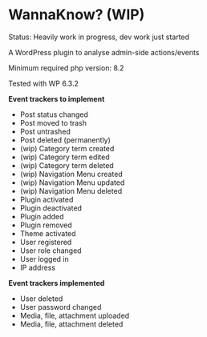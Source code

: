 # WannaKnow? (WIP)

Status: Heavily work in progress, dev work just started

A WordPress plugin to analyse admin-side actions/events

Minimum required php version: 8.2

Tested with WP 6.3.2

**Event trackers to implement**

- Post status changed
- Post moved to trash
- Post untrashed
- Post deleted (permanently)
- (wip) Category term created
- (wip) Category term edited
- (wip) Category term deleted
- (wip) Navigation Menu created
- (wip) Navigation Menu updated
- (wip) Navigation Menu deleted
- Plugin activated
- Plugin deactivated
- Plugin added
- Plugin removed
- Theme activated
- User registered
- User role changed
- User logged in
- IP address

**Event trackers implemented**

- User deleted
- User password changed
- Media, file, attachment uploaded
- Media, file, attachment deleted
